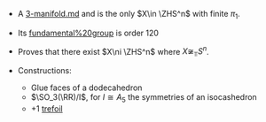 - A [3-manifold.md](Unsorted/Three-manifold.md) and is the only $X\in \ZHS^n$ with finite $\pi_1$.

- Its [fundamental%20group](fundamental%20group) is order 120
- Proves that there exist $X\ni \ZHS^n$ where $X\not\cong_\Top S^n$.

- Constructions:
	- Glue faces of a dodecahedron
	- $\SO_3(\RR)/I$, for $I\cong A_5$ the symmetries of an isocashedron
	- $+1$ [trefoil](trefoil) 